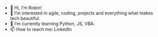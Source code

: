- 👋 Hi, I’m Robin!
- 👀 I’m interested in agile, coding, projects and everything what makes tech beautiful.
- 🌱 I’m currently learning Python, JS, VBA.
- 📫 How to reach me: LinkedIn

<!---
robinmsr/robinmsr is a ✨ special ✨ repository because its `README.md` (this file) appears on your GitHub profile.
You can click the Preview link to take a look at your changes.
--->

